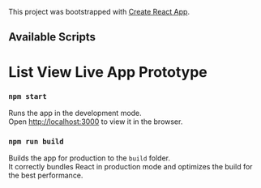 This project was bootstrapped with [Create React App](https://github.com/facebook/create-react-app).

## Available Scripts
# List View Live App Prototype

### `npm start`
Runs the app in the development mode.<br>
Open [http://localhost:3000](http://localhost:3000) to view it in the browser.

### `npm run build`

Builds the app for production to the `build` folder.<br>
It correctly bundles React in production mode and optimizes the build for the best performance.